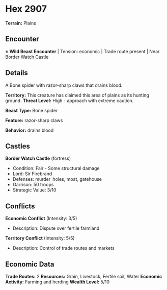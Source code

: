 # Hex 2907

**Terrain:** Plains

## Encounter
※ **Wild Beast Encounter** | Tension: economic | Trade route present | Near Border Watch Castle

## Details
A Bone spider with razor-sharp claws that drains blood.

**Territory:** This creature has claimed this area of plains as its hunting ground.
**Threat Level:** High - approach with extreme caution.

**Beast Type:** Bone spider

**Feature:** razor-sharp claws

**Behavior:** drains blood

## Castles
**Border Watch Castle** (fortress)
- Condition: Fair - Some structural damage
- Lord: Sir Firebrand
- Defenses: murder_holes, moat, gatehouse
- Garrison: 50 troops
- Strategic Value: 3/10

## Conflicts
**Economic Conflict** (Intensity: 3/5)
- Description: Dispute over fertile farmland

**Territory Conflict** (Intensity: 5/5)
- Description: Control of trade routes and markets

## Economic Data
**Trade Routes:** 2
**Resources:** Grain, Livestock, Fertile soil, Water
**Economic Activity:** Farming and herding
**Wealth Level:** 5/10
